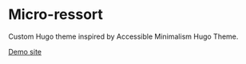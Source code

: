 # Micro-ressort

Custom Hugo theme inspired by Accessible Minimalism Hugo Theme.

[Demo site](https://accessible-minimalism.netlify.app)
